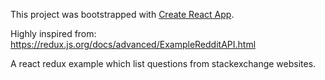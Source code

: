 This project was bootstrapped with [Create React App](https://github.com/facebookincubator/create-react-app).

Highly inspired from: https://redux.js.org/docs/advanced/ExampleRedditAPI.html

A react redux example which list questions from stackexchange websites.